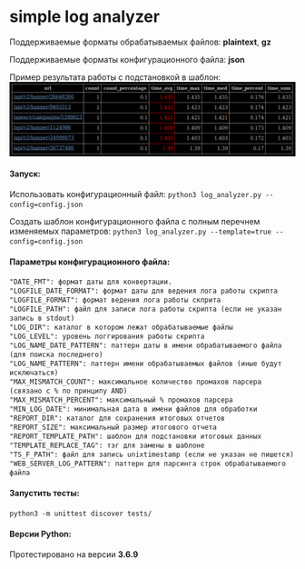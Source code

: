 # simple log analyzer
Поддерживаемые форматы обрабатываемых файлов: **plaintext**, **gz**

Поддерживаемые форматы конфигурационного файла: **json**

Пример результата работы с подстановкой в шаблон:
![report_example.png](report_example.png)

#### Запуск:
Использовать конфигурационный файл: 
`python3 log_analyzer.py --config=config.json`

Создать шаблон конфигурационного файла с полным перечнем изменяемых параметров: 
`python3 log_analyzer.py --template=true --config=config.json`

#### Параметры конфигурационного файла:
    "DATE_FMT": формат даты для конвертации.
    "LOGFILE_DATE_FORMAT": формат даты для ведения лога работы скрипта
    "LOGFILE_FORMAT": формат ведения лога работы скприта
    "LOGFILE_PATH": файл для записи лога работы скрипта (если не указан запись в stdout)
    "LOG_DIR": каталог в котором лежат обрабатываемые файлы
    "LOG_LEVEL": уровень логгирования работы скрипта
    "LOG_NAME_DATE_PATTERN": паттерн даты в имени обрабатываемого файла (для поиска последнего)
    "LOG_NAME_PATTERN": паттерн имени обрабатываемых файлов (иные будут исключаться)
    "MAX_MISMATCH_COUNT": максимальное количество промахов парсера (связано с % по принципу AND)
    "MAX_MISMATCH_PERCENT": максимальный % промахов парсера
    "MIN_LOG_DATE": минимальная дата в имени файлов для обработки
    "REPORT_DIR": каталог для сохранения итоговых отчетов
    "REPORT_SIZE": максимальный размер итогового отчета
    "REPORT_TEMPLATE_PATH": шаблон для подстановки итоговых данных
    "TEMPLATE_REPLACE_TAG": тэг для замены в шаблоне
    "TS_F_PATH": файл для запись unixtimestamp (если не указан не пишется)
    "WEB_SERVER_LOG_PATTERN": паттерн для парсинга строк обрабатываемого файла

#### Запустить тесты:
`python3 -m unittest discover tests/`

#### Версии Python:
Протестировано на версии **3.6.9**


